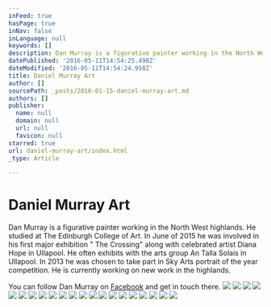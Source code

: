 ```yaml
---
inFeed: true
hasPage: true
inNav: false
inLanguage: null
keywords: []
description: Dan Murray is a figurative painter working in the North West highlands. He studied at The Edinburgh College of Art. In June of 2015 he was involved in his first major exhibition ” The Crossing” along with celebrated artist Diana Hope in Ullapool. He often exhibits with the arts group An Talla Solais in Ullapool. In 2013 he was chosen to take part in Sky Arts portrait of the year competition. He is currently working on new work in the highlands.
datePublished: '2016-05-11T14:54:25.498Z'
dateModified: '2016-05-11T14:54:24.958Z'
title: Daniel Murray Art
author: []
sourcePath: _posts/2016-01-15-daniel-murray-art.md
authors: []
publisher:
  name: null
  domain: null
  url: null
  favicon: null
starred: true
url: daniel-murray-art/index.html
_type: Article

---
```

# Daniel Murray Art

Dan Murray is a figurative painter working in the North West highlands. He studied at The Edinburgh College of Art. In June of 2015 he was involved in his first major exhibition " The Crossing" along with celebrated artist Diana Hope in Ullapool. He often exhibits with the arts group An Talla Solais in Ullapool. In 2013 he was chosen to take part in Sky Arts portrait of the year competition. He is currently working on new work in the highlands.

You can follow Dan Murray on [Facebook][0] and get in touch there.
![](https://the-grid-user-content.s3-us-west-2.amazonaws.com/a86590e8-ac9b-408c-8ebc-2abc240d5b40.jpg)
![](https://the-grid-user-content.s3-us-west-2.amazonaws.com/b2b510d8-e767-4f43-abae-ba11e7fb79e7.jpg)
![](https://the-grid-user-content.s3-us-west-2.amazonaws.com/6af5033d-6f61-4885-a310-56c5676f5283.jpg)
![](https://the-grid-user-content.s3-us-west-2.amazonaws.com/93ca50b6-1cfd-4fd7-81f9-bbb85985fe98.jpg)
![](https://the-grid-user-content.s3-us-west-2.amazonaws.com/67a2524d-5dd1-4ebf-9896-a09b1e01c121.jpg)
![](https://the-grid-user-content.s3-us-west-2.amazonaws.com/9bdd2d0a-d437-451b-81f5-ef2a81708591.jpg)
![](https://the-grid-user-content.s3-us-west-2.amazonaws.com/42a89b66-8fee-4e10-bae9-b32e0d742f9c.jpg)
![](https://the-grid-user-content.s3-us-west-2.amazonaws.com/a6e037ed-d72a-44d2-a9e3-b59f2f0de547.jpg)
![](https://the-grid-user-content.s3-us-west-2.amazonaws.com/b51bac9c-7405-4611-8648-c155a2ef898b.jpg)
![](https://the-grid-user-content.s3-us-west-2.amazonaws.com/32b9f6e0-89f7-4d4c-9e13-b81065621863.jpg)
![](https://the-grid-user-content.s3-us-west-2.amazonaws.com/f658b177-4772-4831-a630-f16dfed56fdc.jpg)
![](https://the-grid-user-content.s3-us-west-2.amazonaws.com/4c443060-3241-4432-b0ac-3952531a7d3e.jpg)
![](https://the-grid-user-content.s3-us-west-2.amazonaws.com/d17158b3-0c35-41e0-8b0a-de577ed28c8f.jpg)
![](https://the-grid-user-content.s3-us-west-2.amazonaws.com/5bb9675c-1314-4710-a0a0-5a95c1691675.jpg)
![](https://the-grid-user-content.s3-us-west-2.amazonaws.com/a52ef9f5-469f-4f04-9675-f927c8aafc62.jpg)
![](https://the-grid-user-content.s3-us-west-2.amazonaws.com/bfd03e81-3e12-491c-8c88-95a4242d4ef6.jpg)
![](https://the-grid-user-content.s3-us-west-2.amazonaws.com/0c86d62f-e9d5-42c4-b346-801b10180ec5.jpg)
![](https://the-grid-user-content.s3-us-west-2.amazonaws.com/0d49a6f5-12b6-4d2f-a607-b7419c33d0b5.jpg)
![](https://the-grid-user-content.s3-us-west-2.amazonaws.com/22749753-af2a-4321-b578-bd8a0b218704.jpg)
![](https://the-grid-user-content.s3-us-west-2.amazonaws.com/8871bb8e-c8bf-4f07-8180-abc326e8139f.jpg)
![](https://the-grid-user-content.s3-us-west-2.amazonaws.com/10c8973b-34f3-42df-8cc7-b7f4c27c1001.jpg)

[0]: https://www.facebook.com/Dan-Murray-Artist-197596477105627/